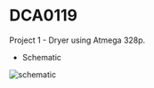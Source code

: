 # DCA0119

Project 1 - Dryer using Atmega 328p.

* Schematic

![schematic](http://i.imgur.com/t88uHkk.png)
